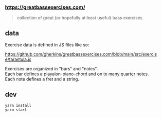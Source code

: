 ### https://greatbassexercises.com/

> collection of great (or hopefully at least useful) bass exercises.

## data

Exercise data is defined in JS files like so:

https://github.com/gherkins/greatbassexercises.com/blob/main/src/exercise/tarantula.js

Exercises are organized in "bars" and "notes".   
Each bar defines a playalon-piano-chord and on to many quarter notes. Each note defines a fret and a string.

## dev

    yarn install
    yarn start

